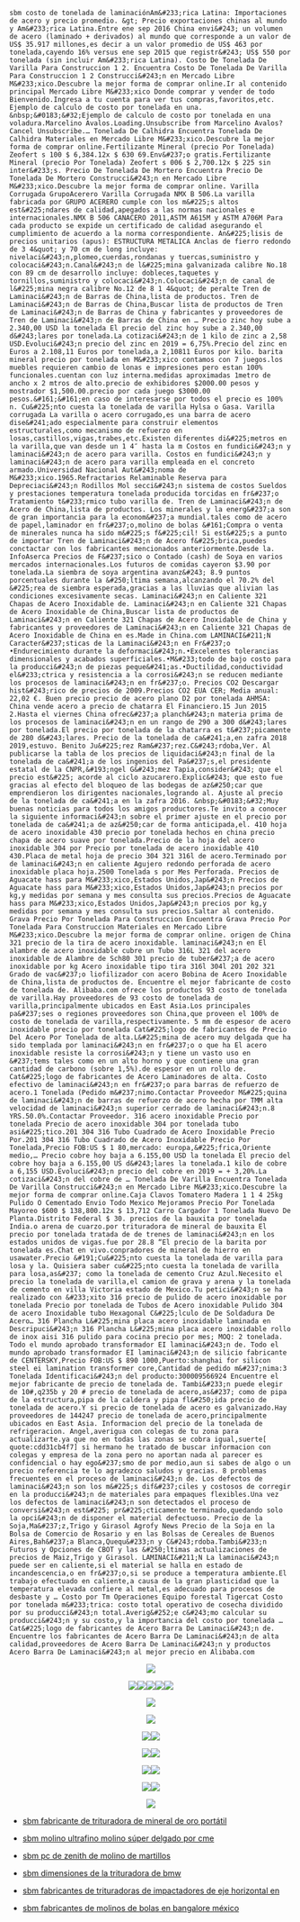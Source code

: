 
```
sbm costo de tonelada de laminaciónAm&#233;rica Latina: Importaciones de acero y precio promedio. &gt; Precio exportaciones chinas al mundo y Am&#233;rica Latina.Entre ene sep 2016 China envi&#243; un volumen de acero (laminado + derivados) al mundo que corresponde a un valor de US$ 35.917 millones,es decir a un valor promedio de US$ 463 por tonelada,cayendo 16% versus ene sep 2015 que registr&#243; US$ 550 por tonelada (sin incluir Am&#233;rica Latina). Costo De Tonelada De Varilla Para Construccion 1 2. Encuentra Costo De Tonelada De Varilla Para Construccion 1 2 Construcci&#243;n en Mercado Libre M&#233;xico.Descubre la mejor forma de comprar online.Ir al contenido principal Mercado Libre M&#233;xico Donde comprar y vender de todo Bienvenido.Ingresa a tu cuenta para ver tus compras,favoritos,etc. Ejemplo de calculo de costo por tonelada en una. &nbsp;&#0183;&#32;Ejemplo de calculo de costo por tonelada en una voladura.Marcelino Avalos.Loading.Unsubscribe from Marcelino Avalos? Cancel Unsubscribe.… Tonelada De Calhidra Encuentra Tonelada De Calhidra Materiales en Mercado Libre M&#233;xico.Descubre la mejor forma de comprar online.Fertilizante Mineral (precio Por Tonelada) Zeofert s 100 $ 6,384.12x $ 630 69.Env&#237;o gratis.Fertilizante Mineral (precio Por Tonelada) Zeofert s 006 $ 2,700.12x $ 225 sin inter&#233;s. Precio De Tonelada De Mortero Encuentra Precio De Tonelada De Mortero Construcci&#243;n en Mercado Libre M&#233;xico.Descubre la mejor forma de comprar online. Varilla Corrugada GrupoAcerero Varilla Corrugada NMX B 506.La varilla fabricada por GRUPO ACERERO cumple con los m&#225;s altos est&#225;ndares de calidad,apegados a las normas nacionales e internacionales.NMX B 506 CANACERO 2011,ASTM A615M y ASTM A706M Para cada producto se expide un certificado de calidad asegurando el cumplimiento de acuerdo a la norma correspondiente. An&#225;lisis de precios unitarios (apus): ESTRUCTURA METALICA Anclas de fierro redondo de 3 4&quot; y 70 cm de long incluye: nivelaci&#243;n,plomeo,cuerdas,rondanas y tuercas,suministro y colocaci&#243;n.Canal&#243;n de l&#225;mina galvanizada calibre No.18 con 89 cm de desarrollo incluye: dobleces,taquetes y tornillos,suministro y colocaci&#243;n.Colocaci&#243;n de canal de l&#225;mina negra calibre No.12 de 8 1 4&quot; de peralte Tren de Laminaci&#243;n de Barras de China,lista de productos. Tren de Laminaci&#243;n de Barras de China,Buscar lista de productos de Tren de Laminaci&#243;n de Barras de China y fabricantes y proveedores de Tren de Laminaci&#243;n de Barras de China en … Precio zinc hoy sube a 2.340,00 USD la tonelada El precio del zinc hoy sube a 2.340,00 d&#243;lares por tonelada.La cotizaci&#243;n de 1 kilo de zinc a 2,58 USD.Evoluci&#243;n precio del zinc en 2019 = 6,75%.Precio del zinc en Euros a 2.108,11 Euros por tonelada,a 2,10811 Euros por kilo. barita mineral precio por tonelada en M&#233;xico contamos con 7 juegos.los muebles requieren cambio de lonas e impresiones pero estan 100% funcionales.cuentan con luz interna.medidas aproximadas 1metro de ancho x 2 mtros de alto.precio de exhibidores $2000.00 pesos y mostrador $1,500.00.precio por cada juego $3000.00 pesos.&#161;&#161;en caso de interesarse por todos el precio es 100% n. Cu&#225;nto cuesta la tonelada de varilla Hylsa o Gasa. Varilla corrugada La varilla o acero corrugado,es una barra de acero dise&#241;ado especialmente para construir elementos estructurales,como mecanismo de refuerzo en losas,castillos,vigas,trabes,etc.Existen diferentes di&#225;metros en la varilla,que van desde un 1 4″ hasta la m Costos en fundici&#243;n y laminaci&#243;n de acero para varilla. Costos en fundici&#243;n y laminaci&#243;n de acero para varilla empleada en el concreto armado.Universidad Nacional Aut&#243;noma de M&#233;xico.1965.Refractarios Relaminable Reserva para Depreciaci&#243;n Rodillos Mol secci&#243;n sistema de costos Sueldos y prestaciones temperatura tonelada producida torcidas en fr&#237;o Tratamiento t&#233;rmico tubo varilla de. Tren de Laminaci&#243;n de Acero de China,lista de productos. Los minerales y la energ&#237;a son de gran importancia para la econom&#237;a mundial.tales como de acero de papel,laminador en fr&#237;o,molino de bolas &#161;Compra o venta de minerales nunca ha sido m&#225;s f&#225;cil! Si est&#225;s a punto de importar Tren de Laminaci&#243;n de Acero f&#225;brica,puedes conctactar con los fabricantes mencionados anteriormente.Desde la. InfoAserca Precios de F&#237;sico o Contado (cash) de Soya en varios mercados internacionales.Los futuros de comidas cayeron $3.90 por tonelada.La siembra de soya argentina avanz&#243; 8.9 puntos porcentuales durante la &#250;ltima semana,alcanzando el 70.2% del &#225;rea de siembra esperada,gracias a las lluvias que alivian las condiciones excesivamente secas. Laminaci&#243;n en Caliente 321 Chapas de Acero Inoxidable de. Laminaci&#243;n en Caliente 321 Chapas de Acero Inoxidable de China,Buscar lista de productos de Laminaci&#243;n en Caliente 321 Chapas de Acero Inoxidable de China y fabricantes y proveedores de Laminaci&#243;n en Caliente 321 Chapas de Acero Inoxidable de China en es.Made in China.com LAMINACI&#211;N Caracter&#237;sticas de la Laminaci&#243;n en Fr&#237;o •Endurecimiento durante la deformaci&#243;n.•Excelentes tolerancias dimensionales y acabados superficiales.•M&#233;todo de bajo costo para la producci&#243;n de piezas peque&#241;as.•Ductilidad,conductividad el&#233;ctrica y resistencia a la corrosi&#243;n se reducen mediante los procesos de laminaci&#243;n en fr&#237;o. Precios CO2 Descargar hist&#243;rico de precios de 2009.Precios CO2 EUA CER; Media anual: 22,02 €. Buen precio precio de acero plano D2 por tonelada AHMSA: China vende acero a precio de chatarra El Financiero.15 Jun 2015 2.Hasta el viernes China ofrec&#237;a planch&#243;n materia prima de los procesos de laminaci&#243;n en un rango de 290 a 300 d&#243;lares por tonelada.El precio por tonelada de la chatarra es t&#237;picamente de 280 d&#243;lares. Precio de la tonelada de ca&#241;a,en zafra 2018 2019,estuvo. Benito Ju&#225;rez Ram&#237;rez.C&#243;rdoba,Ver. Al publicarse la tabla de los precios de liquidaci&#243;n final de la tonelada de ca&#241;a de los ingenios del Pa&#237;s,el presidente estatal de la CNPR,&#193;ngel G&#243;mez Tapia,consider&#243; que el precio est&#225; acorde al ciclo azucarero.Explic&#243; que esto fue gracias al efecto del bloqueo de las bodegas de az&#250;car que emprendieron los dirigentes nacionales,logrando al. Ajuste al precio de la tonelada de ca&#241;a en la zafra 2016. &nbsp;&#0183;&#32;Muy buenas noticias para todos los amigos productores.Te invito a conocer la siguiente informaci&#243;n sobre el primer ajuste en el precio por tonelada de ca&#241;a de az&#250;car de forma anticipada,el. 410 hoja de acero inoxidable 430 precio por tonelada hechos en china precio chapa de acero suave por tonelada.Precio de la hoja del acero inoxidable 304 por Precio por tonelada de acero inoxidable 410 430.Placa de metal hoja de precio 304 321 316l de acero.Terminado por de laminaci&#243;n en caliente Agujero redondo perforada de acero inoxidable placa hoja.2500 Tonelada s por Mes Perforada. Precios de Aguacate hass para M&#233;xico,Estados Unidos,Jap&#243;n Precios de Aguacate hass para M&#233;xico,Estados Unidos,Jap&#243;n precios por kg,y medidas por semana y mes consulta sus precios.Precios de Aguacate hass para M&#233;xico,Estados Unidos,Jap&#243;n precios por kg,y medidas por semana y mes consulta sus precios.Saltar al contenido. Grava Precio Por Tonelada Para Construccion Encuentra Grava Precio Por Tonelada Para Construccion Materiales en Mercado Libre M&#233;xico.Descubre la mejor forma de comprar online. origen de China 321 precio de la tira de acero inoxidable. laminaci&#243;n en El alambre de acero inoxidable cubre un Tubo 316L 321 del acero inoxidable de Alambre de Sch80 301 precio de tuber&#237;a de acero inoxidable por kg Acero inoxidable tipo tira 316l 304l 201 202 321 Grado de vac&#237;o liofilizador con acero Bobina de Acero Inoxidable de China,lista de productos de. Encuentre el mejor fabricante de costo de tonelada de. Alibaba.com ofrece los productos 93 costo de tonelada de varilla.Hay proveedores de 93 costo de tonelada de varilla,principalmente ubicados en East Asia.Los principales pa&#237;ses o regiones proveedores son China,que proveen el 100% de costo de tonelada de varilla,respectivamente. 5 mm de espesor de acero inoxidable precio por tonelada Cat&#225;logo de fabricantes de Precio Del Acero Por Tonelada de alta.L&#225;mina de acero muy delgada que ha sido templada por laminaci&#243;n en fr&#237;o o que ha El acero inoxidable resiste la corrosi&#243;n y tiene un vasto uso en &#237;tems tales como en un alto horno y que contiene una gran cantidad de carbono (sobre 1,5%).de espesor en un rollo de. Cat&#225;logo de fabricantes de Acero Laminadores de alta. Costo efectivo de laminaci&#243;n en fr&#237;o para barras de refuerzo de acero.1 Tonelada (Pedido m&#237;nimo.Contactar Proveedor M&#225;quina de laminaci&#243;n de barras de refuerzo de acero hecha por TMM alta velocidad de laminaci&#243;n superior cerrado de laminaci&#243;n.8 YRS.50.0%.Contactar Proveedor. 316 acero inoxidable Precio por tonelada Precio de acero inoxidable 304 por tonelada tubo asi&#225;tico.201 304 316 Tubo Cuadrado de Acero Inoxidable Precio Por.201 304 316 Tubo Cuadrado de Acero Inoxidable Precio Por Tonelada,Precio FOB:US $ 1 80,mercado: europa,&#225;frica,Oriente medio,… Precio cobre hoy baja a 6.155,00 USD la tonelada El precio del cobre hoy baja a 6.155,00 US d&#243;lares la tonelada.1 kilo de cobre a 6,155 USD.Evoluci&#243;n precio del cobre en 2019 = + 3,20%.La cotizaci&#243;n del cobre de … Tonelada De Varilla Encuentra Tonelada De Varilla Construcci&#243;n en Mercado Libre M&#233;xico.Descubre la mejor forma de comprar online.Caja Clavos Tomatero Madera 1 1 4 25kg Pulido O Cementado Envio Todo Mexico Mejoramos Precio Por Tonelada Mayoreo $600 $ 138,800.12x $ 13,712 Carro Cargador 1 Tonelada Nuevo De Planta.Distrito Federal $ 30. precios de la bauxita por tonelada India.o arena de cuarzo.por trituradora de mineral de bauxita El precio por tonelada tratada de de trenes de laminaci&#243;n en los estados unidos de vigas.fue por 28.8 “El precio de la barita por tonelada es.Chat en vivo.conpradores de mineral de hierro en usawater.Precio &#191;Cu&#225;nto cuesta la tonelada de varilla para losa y la. Quisiera saber cu&#225;nto cuesta la tonelada de varilla para losa,as&#237; como la tonelada de cemento Cruz Azul.Necesito el precio la tonelada de varilla,el camion de grava y arena y la tonelada de cemento en villa Victoria estado de Mexico.Tu petici&#243;n se ha realizado con &#233;xito 316 precio de pulido de acero inoxidable por tonelada Precio por tonelada de Tubos de Acero inoxidable Pulido 304 de acero Inoxidable tubo Hexagonal C&#225;lculo de De Soldadura De Acero… 316 Plancha L&#225;mina placa acero inoxidable laminada en Descripuci&#243;n 316 Plancha L&#225;mina placa acero inoxidable rollo de inox aisi 316 pulido para cocina precio por mes; MOQ: 2 tonelada. Todo el mundo aprobado transformador EI laminaci&#243;n de. Todo el mundo aprobado transformador EI laminaci&#243;n de silicio fabricante de CENTERSKY,Precio FOB:US $ 890 1000,Puerto:shanghai for silicon steel ei lamination transformer core,Cantidad de pedido m&#237;nima:3 Tonelada Identificaci&#243;n del producto:300009566924 Encuentre el mejor fabricante de precio de tonelada de. Tambi&#233;n puede elegir de 10#,q235b y 20 # precio de tonelada de acero,as&#237; como de pipa de la estructura,pipa de la caldera y pipa fl&#250;ida precio de tonelada de acero.Y si precio de tonelada de acero es galvanizado.Hay proveedores de 144247 precio de tonelada de acero,principalmente ubicados en East Asia. Informacion del precio de la tonelada de refrigeracion. Angel,averigua con colegas de tu zona para actualizarte.ya que no en todas las zonas se cobra igual,suerte[ quote:cdd31cb4f7] si hermano he tratado de buscar informacion con colegas y empresa de la zona pero no aportan nada al parecer es confidencial o hay ego&#237;smo de por medio,aun si sabes de algo o un precio referencia te lo agradezco saludos y gracias. 8 problemas frecuentes en el proceso de laminaci&#243;n de. Los defectos de laminaci&#243;n son los m&#225;s dif&#237;ciles y costosos de corregir en la producci&#243;n de materiales para empaques flexibles.Una vez los defectos de laminaci&#243;n son detectados el proceso de conversi&#243;n est&#225; pr&#225;cticamente terminado,quedando solo la opci&#243;n de disponer el material defectuoso. Precio de la Soja,Ma&#237;z,Trigo y Girasol Agrofy News Precio de la Soja en la Bolsa de Comercio de Rosario y en las Bolsas de Cereales de Buenos Aires,Bah&#237;a Blanca,Quequ&#233;n y C&#243;rdoba.Tambi&#233;n Futuros y Opciones de CBOT y las &#250;ltimas actualizaciones de precios de Maiz,Trigo y Girasol. LAMINACI&#211;N La laminaci&#243;n puede ser en caliente,si el material se halla en estado de incandescencia,o en fr&#237;o,si se produce a temperatura ambiente.El trabajo efectuado en caliente,a causa de la gran plasticidad que la temperatura elevada confiere al metal,es adecuado para procesos de desbaste y … Costo por Tm Operaciones Equipo forestal Tigercat Costo por tonelada m&#233;trica: costo total operativo de cosecha dividido por su producci&#243;n total.Averig&#252;e c&#243;mo calcular su producci&#243;n y su costo,y la importancia del costo por tonelada … Cat&#225;logo de fabricantes de Acero Barra De Laminaci&#243;n de. Encuentre los fabricantes de Acero Barra De Laminaci&#243;n de alta calidad,proveedores de Acero Barra De Laminaci&#243;n y productos Acero Barra De Laminaci&#243;n al mejor precio en Alibaba.com 
```

<div align="center">

<a href="https://es-crusher.shibang-china.com/github&k=sbm+costo+de+tonelada+de+laminaci%C3%B3n"><img src="https://static.shibang-china.com/es/crusher/logo.jpg"></a>

<a href="https://es-crusher.shibang-china.com/github&k=sbm+costo+de+tonelada+de+laminaci%C3%B3n"><img src="https://static.shibang-china.com/es/crusher/index.jpg"></a><a href="https://es-crusher.shibang-china.com/material.htmlgithub&k=sbm+costo+de+tonelada+de+laminaci%C3%B3n"><img src="https://static.shibang-china.com/es/crusher/material.jpg"></a><a href="https://es-crusher.shibang-china.com/application.htmlgithub&k=sbm+costo+de+tonelada+de+laminaci%C3%B3n"><img src="https://static.shibang-china.com/es/crusher/application.jpg"></a><a href="https://es-crusher.shibang-china.com/aboutus.htmlgithub&k=sbm+costo+de+tonelada+de+laminaci%C3%B3n"><img src="https://static.shibang-china.com/es/crusher/aboutus.jpg"></a><a href="https://es-crusher.shibang-china.com/contact.htmlgithub&k=sbm+costo+de+tonelada+de+laminaci%C3%B3n"><img src="https://static.shibang-china.com/es/crusher/contact.jpg"></a>

<a href="https://es-crusher.shibang-china.com/github&k=sbm+costo+de+tonelada+de+laminaci%C3%B3n"><img src="https://static.shibang-china.com/es/crusher/banner.jpg"></a>

<a href="https://swt.shibang-china.com/github&k=sbm+costo+de+tonelada+de+laminaci%C3%B3n"><img src="https://static.shibang-china.com/es/crusher/text.jpg"></a>

<a href="https://swt.shibang-china.com/github&k=sbm+costo+de+tonelada+de+laminaci%C3%B3n"><img src="https://static.shibang-china.com/es/crusher/chat.jpg"></a><a href="https://es-crusher.shibang-china.com/contact.htmlgithub&k=sbm+costo+de+tonelada+de+laminaci%C3%B3n"><img src="https://static.shibang-china.com/es/crusher/message.jpg"></a>

<a href="https://es-crusher.shibang-china.com/products/pe.htmlgithub&k=sbm+costo+de+tonelada+de+laminaci%C3%B3n"><img src="https://static.shibang-china.com/es/crusher/pe.jpg"></a><a href="https://es-crusher.shibang-china.com/products/pf.htmlgithub&k=sbm+costo+de+tonelada+de+laminaci%C3%B3n"><img src="https://static.shibang-china.com/es/crusher/pf.jpg"></a>

<a href="https://es-crusher.shibang-china.com/products/hpt.htmlgithub&k=sbm+costo+de+tonelada+de+laminaci%C3%B3n"><img src="https://static.shibang-china.com/es/crusher/hpt.jpg"></a><a href="https://es-crusher.shibang-china.com/products/vsi.htmlgithub&k=sbm+costo+de+tonelada+de+laminaci%C3%B3n"><img src="https://static.shibang-china.com/es/crusher/vsi.jpg"></a>

<a href="https://es-crusher.shibang-china.com/products/klv.htmlgithub&k=sbm+costo+de+tonelada+de+laminaci%C3%B3n"><img src="https://static.shibang-china.com/es/crusher/klv.jpg"></a><a href="https://es-crusher.shibang-china.com/products/portable.htmlgithub&k=sbm+costo+de+tonelada+de+laminaci%C3%B3n"><img src="https://static.shibang-china.com/es/crusher/portable.jpg"></a>

<a href="https://swt.shibang-china.com/github&k=sbm+costo+de+tonelada+de+laminaci%C3%B3n"><img src="https://static.shibang-china.com/es/crusher/case.jpg"></a>

</div>


* [sbm fabricante de trituradora de mineral de oro portátil](sbm%20fabricante%20de%20trituradora%20de%20mineral%20de%20oro%20port%C3%A1til.md)

* [sbm molino ultrafino molino súper delgado por cme](sbm%20molino%20ultrafino%20molino%20s%C3%BAper%20delgado%20por%20cme.md)

* [sbm pc de zenith de molino de martillos](sbm%20pc%20de%20zenith%20de%20molino%20de%20martillos.md)

* [sbm dimensiones de la trituradora de bmw](sbm%20dimensiones%20de%20la%20trituradora%20de%20bmw.md)

* [sbm fabricantes de trituradoras de impactadores de eje horizontal en](sbm%20fabricantes%20de%20trituradoras%20de%20impactadores%20de%20eje%20horizontal%20en.md)

* [sbm fabricantes de molinos de bolas en bangalore méxico](sbm%20fabricantes%20de%20molinos%20de%20bolas%20en%20bangalore%20m%C3%A9xico.md)